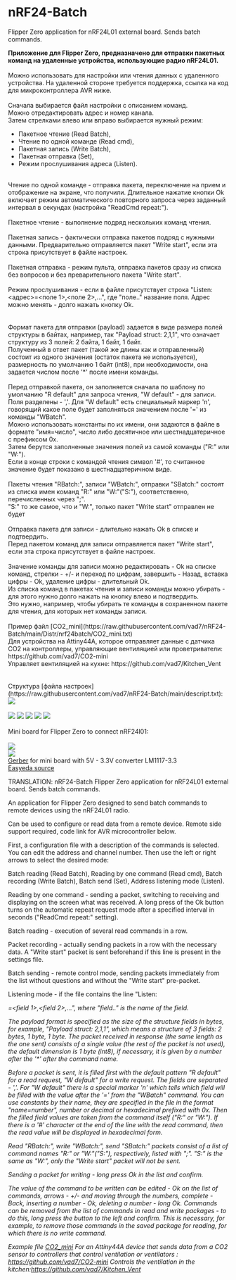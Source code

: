 # nRF24-Batch
Flipper Zero application for nRF24L01 external board. Sends batch commands.

<b>Приложение для Flipper Zero, предназначено для отправки пакетных команд на удаленные устройства, использующие радио nRF24L01.</b><br><br>
Можно использовать для настройки или чтения данных с удаленного устройства. На удаленной стороне требуется поддержка, ссылка на код для микроконтроллера AVR ниже.<br>
<br>
Сначала выбирается файл настройки с описанием команд.  
Можно отредактировать адрес и номер канала.  
Затем стрелками влево или вправо выбирается нужный режим:  
- Пакетное чтение (Read Batch),  
- Чтение по одной команде (Read cmd),  
- Пакетная запись (Write Batch),  
- Пакетная отправка (Set),  
- Режим прослушивания адреса (Listen).  
<br>
Чтение по одной команде - отправка пакета, переключение на прием и отображение на экране, что получили. Длительное нажатие кнопки Ok включает режим автоматического повторного запроса через заданный интервал в секундах (настройка "ReadCmd repeat:").<br><br>
Пакетное чтение - выполнение подряд нескольких команд чтения.<br><br>
Пакетная запись - фактически отправка пакетов подряд с нужными данными. Предварительно отправляется пакет "Write start", если эта строка присутствует в файле настроек.<br><br>
Пакетная отправка - режим пульта, отправка пакетов сразу из списка без вопросов и без преварительного пакета "Write start".<br><br>
Режим прослушивания - если в файле присутствует строка "Listen: <адрес>=<поле 1>,<поле 2>,...", где "поле.." название поля. Адрес можно менять - долго нажать кнопку Ok.<br><br>
<br>
Формат пакета для отправки (payload) задается в виде размера полей структуры в байтах, например, так "Payload struct: 2,1,1", что означает структуру из 3 полей: 2 байта, 1 байт, 1 байт.<br>
Полученный в ответ пакет (такой же длины как и отправленный) состоит из одного значения (остаток пакета не используется), размерность по умолчанию 1 байт (int8), при необходимости, она задается числом после '*' после имени команды.<br><br>
Перед отправкой пакета, он заполняется сначала по шаблону по умолчанию "R default" для запроса чтения, "W default" - для записи.<br>
Поля разделены - ','. Для "W default" есть специальный маркер 'n', говорящий какое поле будет заполняться значением после '=' из команды "WBatch".<br>
Можно использовать константы по их имени, они задаются в файле в формате "имя=число", число либо десятичное или шестнадцатеричное с префиксом 0x.<br>
Затем берутся заполненные значения полей из самой команды ("R:" или "W:").<br>
Если в конце строки с командой чтения символ '#', то считанное значение будет показано в шестнадцатеричном виде.<br><br>
Пакеты чтения "RBatch:", записи "WBatch:", отправки "SBatch:" состоят из списка имен команд "R:" или "W:"("S:"), соответственно, перечисленных через ";".<br>
"S:" то же самое, что и "W:", только пакет "Write start" отправлен не будет<br><br>
Отправка пакета для записи - длительно нажать Ok в списке и подтвердить.<br>
Перед пакетом команд для записи отправляется пакет "Write start", если эта строка присутствует в файле настроек.<br><br>
Значение команды для записи можно редактировать - Ok на списке команд, стрелки - +/- и переход по цифрам, завершить - Назад, вставка цифры - Ok, удаление цифры - длительный Ok.<br>
Из списка команд в пакетах чтения и записи команды можно убирать - для этого нужно долго нажать на кнопку влево и подтвердить.<br>
Это нужно, например, чтобы убирать те команды в сохраненном пакете для чтения, для которых нет команды записи.<br>
<br>
Пример файл [CO2_mini](https://raw.githubusercontent.com/vad7/nRF24-Batch/main/Distr/nrf24batch/CO2_mini.txt)<br>
Для устройства на Attiny44A, которое отправляет данные с датчика CO2 на контроллеры, управляющие вентиляцией или проветриватели: https://github.com/vad7/CO2-mini<br>
Управляет вентиляцией на кухне: https://github.com/vad7/Kitchen_Vent<br>
<br><br>
Структура [файла настроек](https://raw.githubusercontent.com/vad7/nRF24-Batch/main/descript.txt):  

<img src="https://raw.githubusercontent.com/vad7/nRF24-Batch/main/Pics/descript.png">
<br>
<br>
<img src="https://raw.githubusercontent.com/vad7/nRF24-Batch/main/Pics/Screenshot-1.png">
<img src="https://raw.githubusercontent.com/vad7/nRF24-Batch/main/Pics/Screenshot-2.png">
<img src="https://raw.githubusercontent.com/vad7/nRF24-Batch/main/Pics/Screenshot-3.png">
<img src="https://raw.githubusercontent.com/vad7/nRF24-Batch/main/Pics/Screenshot-4.png">
<img src="https://raw.githubusercontent.com/vad7/nRF24-Batch/main/Pics/Screenshot-5.png">
<br>
<br>
Mini board for Flipper Zero to connect nRF24l01:<br><br>
<img src="https://raw.githubusercontent.com/vad7/nRF24-Batch/main/Pics/NRF24_mini_3D.png">
<br>
<img src="https://raw.githubusercontent.com/vad7/nrf24scan/master/scheme2.png">
<br>
<a href="https://raw.githubusercontent.com/vad7/nrf24scan/master/Gerber_PCB_Flipper%20Zero%20nRF24%20board%20mini_v1_0.zip">Gerber</a> for mini board with 5V - 3.3V converter LM1117-3.3<br>
<a href="https://oshwlab.com/vad7/flipper-zero-nrf24-board_copy">Easyeda source</a>



TRANSLATION:
nRF24-Batch
Flipper Zero application for nRF24L01 external board. Sends batch commands.

An application for Flipper Zero designed to send batch commands to remote devices using the nRF24L01 radio.

Can be used to configure or read data from a remote device. Remote side support required, code link for AVR microcontroller below.

First, a configuration file with a description of the commands is selected.
You can edit the address and channel number.
Then use the left or right arrows to select the desired mode:

Batch reading (Read Batch),
Reading by one command (Read cmd),
Batch recording (Write Batch),
Batch send (Set),
Address listening mode (Listen).

Reading by one command - sending a packet, switching to receiving and displaying on the screen what was received. A long press of the Ok button turns on the automatic repeat request mode after a specified interval in seconds ("ReadCmd repeat:" setting).

Batch reading - execution of several read commands in a row.

Packet recording - actually sending packets in a row with the necessary data. A "Write start" packet is sent beforehand if this line is present in the settings file.

Batch sending - remote control mode, sending packets immediately from the list without questions and without the "Write start" pre-packet.

Listening mode - if the file contains the line "Listen: <address>=<field 1>,<field 2>,...", where "field.." is the name of the field.


The payload format is specified as the size of the structure fields in bytes, for example, "Payload struct: 2,1,1", which means a structure of 3 fields: 2 bytes, 1 byte, 1 byte.
The packet received in response (the same length as the one sent) consists of a single value (the rest of the packet is not used), the default dimension is 1 byte (int8), if necessary, it is given by a number after the '*' after the command name.

Before a packet is sent, it is filled first with the default pattern "R default" for a read request, "W default" for a write request.
The fields are separated - ','. For "W default" there is a special marker 'n' which tells which field will be filled with the value after the '=' from the "WBatch" command.
You can use constants by their name, they are specified in the file in the format "name=number", number or decimal or hexadecimal prefixed with 0x.
Then the filled field values ​​are taken from the command itself ("R:" or "W:").
If there is a '#' character at the end of the line with the read command, then the read value will be displayed in hexadecimal form.

Read "RBatch:", write "WBatch:", send "SBatch:" packets consist of a list of command names "R:" or "W:"("S:"), respectively, listed with ";".
"S:" is the same as "W:", only the "Write start" packet will not be sent.

Sending a packet for writing - long press Ok in the list and confirm.


The value of the command to be written can be edited - Ok on the list of commands, arrows - +/- and moving through the numbers, complete - Back, inserting a number - Ok, deleting a number - long Ok.
Commands can be removed from the list of commands in read and write packages - to do this, long press the button to the left and confirm.
This is necessary, for example, to remove those commands in the saved package for reading, for which there is no write command.

Example file [CO2_mini]( https://raw.githubusercontent.com/vad7/nRF24-Batch/main/Distr/nrf24batch/CO2_mini.txt )
For an Attiny44A device that sends data from a CO2 sensor to controllers that control ventilation or ventilators : https://github.com/vad7/CO2-mini
Controls the ventilation in the kitchen:https://github.com/vad7/Kitchen_Vent